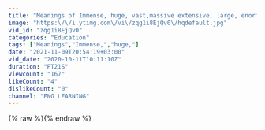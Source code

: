 ```yaml
---
title: "Meanings of Immense, huge, vast,massive extensive, large, enormous, gigantic,giant and its antonyms"
image: "https:\/\/i.ytimg.com\/vi\/zqg1i8EjQv0\/hqdefault.jpg"
vid_id: "zqg1i8EjQv0"
categories: "Education"
tags: ["Meanings","Immense,","huge,"]
date: "2021-11-09T20:54:19+03:00"
vid_date: "2020-10-11T10:11:10Z"
duration: "PT21S"
viewcount: "167"
likeCount: "4"
dislikeCount: "0"
channel: "ENG LEARNING"
---
```

{% raw %}{% endraw %}
